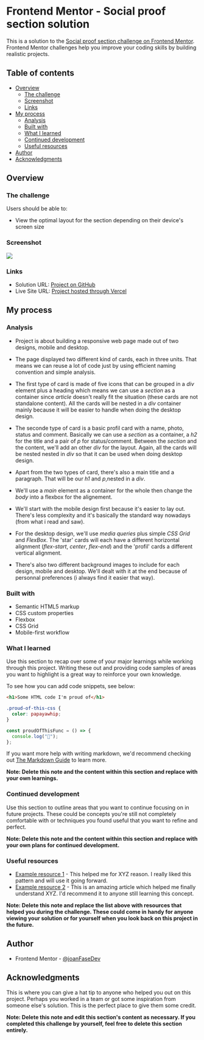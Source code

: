 # Frontend Mentor - Social proof section solution

This is a solution to the [Social proof section challenge on Frontend Mentor](https://www.frontendmentor.io/challenges/social-proof-section-6e0qTv_bA). Frontend Mentor challenges help you improve your coding skills by building realistic projects.

## Table of contents

- [Overview](#overview)
  - [The challenge](#the-challenge)
  - [Screenshot](#screenshot)
  - [Links](#links)
- [My process](#my-process)
  - [Analysis](#analysis)
  - [Built with](#built-with)
  - [What I learned](#what-i-learned)
  - [Continued development](#continued-development)
  - [Useful resources](#useful-resources)
- [Author](#author)
- [Acknowledgments](#acknowledgments)

## Overview

### The challenge

Users should be able to:

- View the optimal layout for the section depending on their device's screen size

### Screenshot

![](./screenshot.jpg)

### Links

- Solution URL: [Project on GitHub](https://github.com/joanFaseDev/social-proof-section)
- Live Site URL: [Project hosted through Vercel](https://social-proof-section-five-roan.vercel.app/)

## My process

### Analysis

- Project is about building a responsive web page made out of two designs, mobile and desktop.
- The page displayed two different kind of cards, each in three units. That means we can reuse a lot of code just by using efficient naming convention and simple analysis.

- The first type of card is made of five icons that can be grouped in a _div_ element plus a heading which means we can use a _section_ as a container since _article_ doesn't really fit the situation (these cards are not standalone content). All the cards will be nested in a _div_ container mainly because it will be easier to handle when doing the desktop design.

- The seconde type of card is a basic profil card with a name, photo, status and comment. Basically we can use a _section_ as a container, a _h2_ for the title and a pair of _p_ for status/comment. Between the _section_ and the content, we'll add an other _div_ for the layout.
  Again, all the cards will be nested nested in _div_ so that it can be used when doing desktop design.

- Apart from the two types of card, there's also a main title and a paragraph. That will be our _h1_ and _p_,nested in a _div_.

- We'll use a _main_ element as a container for the whole then change the _body_ into a flexbox for the alignement.
- We'll start with the mobile design first because it's easier to lay out. There's less complexity and it's basically the standard way nowadays (from what i read and saw).
- For the desktop design, we'll use _media queries_ plus simple _CSS Grid_ and _FlexBox_. The 'star' cards will each have a different horizontal alignment (_flex-start_, _center_, _flex-end_) and the 'profil' cards a different vertical alignment.

- There's also two different background images to include for each design, mobile and desktop. We'll dealt with it at the end because of personnal preferences (i always find it easier that way).

### Built with

- Semantic HTML5 markup
- CSS custom properties
- Flexbox
- CSS Grid
- Mobile-first workflow

### What I learned

Use this section to recap over some of your major learnings while working through this project. Writing these out and providing code samples of areas you want to highlight is a great way to reinforce your own knowledge.

To see how you can add code snippets, see below:

```html
<h1>Some HTML code I'm proud of</h1>
```

```css
.proud-of-this-css {
  color: papayawhip;
}
```

```js
const proudOfThisFunc = () => {
  console.log("🎉");
};
```

If you want more help with writing markdown, we'd recommend checking out [The Markdown Guide](https://www.markdownguide.org/) to learn more.

**Note: Delete this note and the content within this section and replace with your own learnings.**

### Continued development

Use this section to outline areas that you want to continue focusing on in future projects. These could be concepts you're still not completely comfortable with or techniques you found useful that you want to refine and perfect.

**Note: Delete this note and the content within this section and replace with your own plans for continued development.**

### Useful resources

- [Example resource 1](https://www.example.com) - This helped me for XYZ reason. I really liked this pattern and will use it going forward.
- [Example resource 2](https://www.example.com) - This is an amazing article which helped me finally understand XYZ. I'd recommend it to anyone still learning this concept.

**Note: Delete this note and replace the list above with resources that helped you during the challenge. These could come in handy for anyone viewing your solution or for yourself when you look back on this project in the future.**

## Author

- Frontend Mentor - [@joanFaseDev](https://www.frontendmentor.io/profile/joanFaseDev)

## Acknowledgments

This is where you can give a hat tip to anyone who helped you out on this project. Perhaps you worked in a team or got some inspiration from someone else's solution. This is the perfect place to give them some credit.

**Note: Delete this note and edit this section's content as necessary. If you completed this challenge by yourself, feel free to delete this section entirely.**
